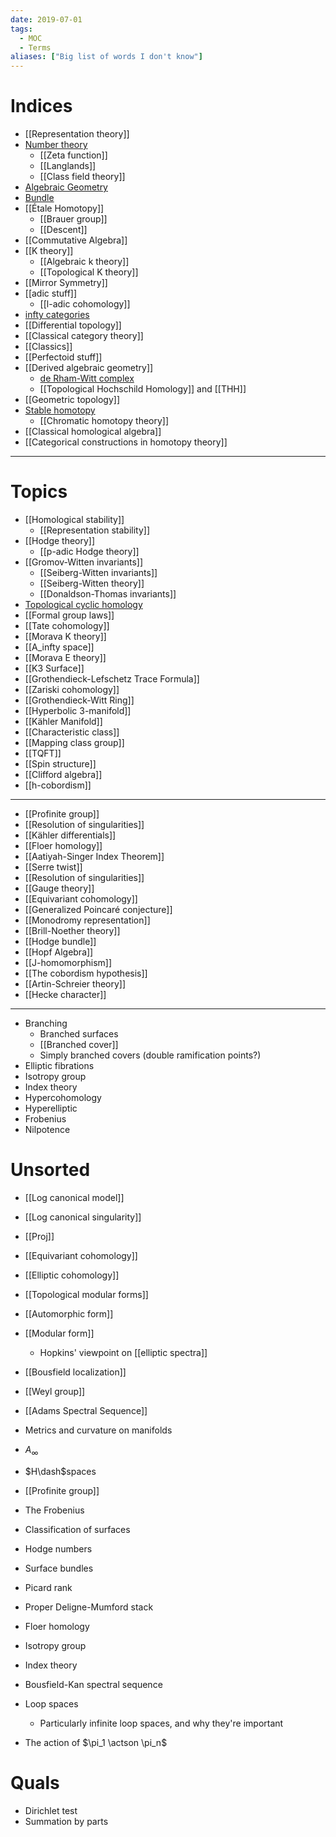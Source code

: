 ```yaml
---
date: 2019-07-01
tags: 
  - MOC
  - Terms
aliases: ["Big list of words I don't know"]
---
```


# Indices

- [[Representation theory]]
- [Number theory](Number%20theory.md)
	- [[Zeta function]]
	- [[Langlands]] 
	- [[Class field theory]]
- [Algebraic Geometry](Subjects/Algebraic%20Geometry%20Basics.md)
- [Bundle](Bundle.md)
- [[Étale Homotopy]]
	- [[Brauer group]]
	- [[Descent]]
- [[Commutative Algebra]]
- [[K theory]]
	- [[Algebraic k theory]]
	- [[Topological K theory]]
- [[Mirror Symmetry]]
- [[adic stuff]]
	- [[l-adic cohomology]]
- [infty categories](infty%20categories.md)
- [[Differential topology]]
- [[Classical category theory]]
- [[Classics]]
- [[Perfectoid stuff]]
- [[Derived algebraic geometry]]
	- [de Rham-Witt complex](de%20Rham-Witt%20complex)
	- [[Topological Hochschild Homology]] and [[THH]]
- [[Geometric topology]]
- [Stable homotopy](Stable%20homotopy.md)
	- [[Chromatic homotopy theory]]	
- [[Classical homological algebra]]
- [[Categorical constructions in homotopy theory]]

---

# Topics

- [[Homological stability]]
	- [[Representation stability]]
- [[Hodge theory]]
	- [[p-adic Hodge theory]]
- [[Gromov-Witten invariants]]
	- [[Seiberg-Witten invariants]]
	- [[Seiberg-Witten theory]]
	- [[Donaldson-Thomas invariants]]
- [Topological cyclic homology](Topological%20cyclic%20homology)
- [[Formal group laws]]
- [[Tate cohomology]]
- [[Morava K theory]]
- [[A_infty space]]
- [[Morava E theory]] 
- [[K3 Surface]]
- [[Grothendieck-Lefschetz Trace Formula]]
- [[Zariski cohomology]]
- [[Grothendieck-Witt Ring]]
- [[Hyperbolic 3-manifold]]
- [[Kähler Manifold]]
- [[Characteristic class]] 
- [[Mapping class group]]
- [[TQFT]]
- [[Spin structure]]
- [[Clifford algebra]]
- [[h-cobordism]]

--- 

- [[Profinite group]]
- [[Resolution of singularities]]
- [[Kähler differentials]]
- [[Floer homology]]
- [[Aatiyah-Singer Index Theorem]]
- [[Serre twist]]
- [[Resolution of singularities]]
- [[Gauge theory]]
- [[Equivariant cohomology]]
- [[Generalized Poincaré conjecture]]
- [[Monodromy representation]]
- [[Brill-Noether theory]]
- [[Hodge bundle]]
- [[Hopf Algebra]]
- [[J-homomorphism]]
- [[The cobordism hypothesis]]
- [[Artin-Schreier theory]]
- [[Hecke character]]

---

- Branching
	- Branched surfaces
	- [[Branched cover]]
	- Simply branched covers (double ramification points?)
- Elliptic fibrations
- Isotropy group
- Index theory
- Hypercohomology
- Hyperelliptic
- Frobenius
- Nilpotence




# Unsorted

- [[Log canonical model]]
- [[Log canonical singularity]]
- [[Proj]]
- [[Equivariant cohomology]]
- [[Elliptic cohomology]]
- [[Topological modular forms]]
- [[Automorphic form]]
- [[Modular form]]
  - Hopkins' viewpoint on [[elliptic spectra]]
- [[Bousfield localization]]

- [[Weyl group]]
- [[Adams Spectral Sequence]]
- Metrics and curvature on manifolds
- $A_\infty$
- $H\dash$spaces
- [[Profinite group]]
- The Frobenius
- Classification of surfaces
- Hodge numbers
- Surface bundles
- Picard rank
- Proper Deligne-Mumford stack
- Floer homology
- Isotropy group
- Index theory
- Bousfield-Kan spectral sequence
- Loop spaces
  - Particularly infinite loop spaces, and why they're important


- The action of $\pi_1 \actson \pi_n$

# Quals
- Dirichlet test
- Summation by parts
